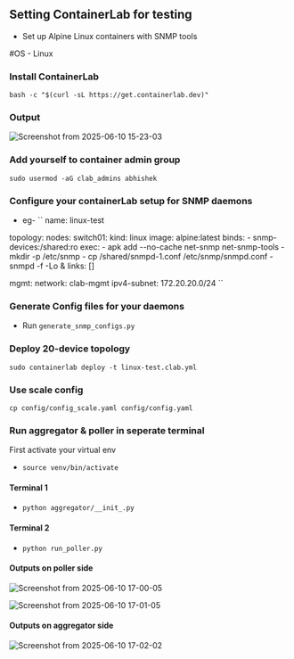## Setting ContainerLab for testing 
- Set up Alpine Linux containers with SNMP tools
  
#OS - Linux 

### Install ContainerLab
`bash -c "$(curl -sL https://get.containerlab.dev)"`

### Output
![Screenshot from 2025-06-10 15-23-03](https://github.com/user-attachments/assets/df4d26bd-fa2e-41fa-84f2-a75c2b79dd5b)

### Add yourself to container admin group
`sudo usermod -aG clab_admins abhishek`

### Configure your containerLab setup for SNMP daemons 
- eg- 
``
name: linux-test

topology:
  nodes:
    switch01:
      kind: linux
      image: alpine:latest
      binds:
        - snmp-devices:/shared:ro
      exec:
        - apk add --no-cache net-snmp net-snmp-tools
        - mkdir -p /etc/snmp
        - cp /shared/snmpd-1.conf /etc/snmp/snmpd.conf
        - snmpd -f -Lo &
  links: []

mgmt:
  network: clab-mgmt
  ipv4-subnet: 172.20.20.0/24
``

### Generate Config files for your daemons

- Run `generate_snmp_configs.py`

### Deploy 20-device topology
`sudo containerlab deploy -t linux-test.clab.yml`

### Use scale config
`cp config/config_scale.yaml config/config.yaml`

### Run aggregator & poller in seperate terminal 

First activate your virtual env
- `source venv/bin/activate`

#### Terminal 1
- `python aggregator/__init_.py`

#### Terminal 2
- `python run_poller.py`

#### Outputs on poller side
  ![Screenshot from 2025-06-10 17-00-05](https://github.com/user-attachments/assets/277f6555-66fd-4337-9c64-f61e19defc7d)

![Screenshot from 2025-06-10 17-01-05](https://github.com/user-attachments/assets/aa847f22-eb79-43a1-9318-52e75ee73d5c)

#### Outputs on aggregator side

![Screenshot from 2025-06-10 17-02-02](https://github.com/user-attachments/assets/0c8e314e-55eb-44b7-b216-4f0a186bfe92)
